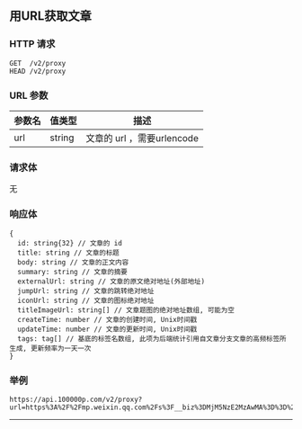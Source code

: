 


## 用URL获取文章

### HTTP 请求

```
GET  /v2/proxy
HEAD /v2/proxy
```

### URL 参数

参数名   | 值类型  | 描述
------- | ------ | -------------------
url | string | 文章的 url ，需要urlencode

### 请求体

无

### 响应体

```
{
  id: string{32} // 文章的 id
  title: string // 文章的标题
  body: string // 文章的正文内容
  summary: string // 文章的摘要
  externalUrl: string // 文章的原文绝对地址(外部地址)
  jumpUrl: string // 文章的跳转绝对地址
  iconUrl: string // 文章的图标绝对地址
  titleImageUrl: string[] // 文章题图的绝对地址数组, 可能为空
  createTime: number // 文章的创建时间, Unix时间戳
  updateTime: number // 文章的更新时间, Unix时间戳
  tags: tag[] // 基底的标签名数组, 此项为后端统计引用自文章分支文章的高频标签所生成, 更新频率为一天一次
}
```
### 举例

```
https://api.100000p.com/v2/proxy?url=https%3A%2F%2Fmp.weixin.qq.com%2Fs%3F__biz%3DMjM5NzE2MzAwMA%3D%3D%26mid%3D204800240%26idx%3D1%26sn%3Dc91bfbf4a8b435beec34596c4805d12b
```
---


